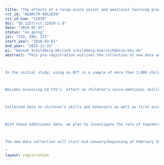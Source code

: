 ```yaml
---
title: "The effects of a large-scale social and emotional learning program on educational outcomes"
rct_id: "AEARCTR-0012839"
rct_id_num: "12839"
doi: "10.1257/rct.12839-1.0"
date: "2024-01-15"
status: "on_going"
jel: "C93; D90; I21"
start_year: "2018-03-01"
end_year: "2025-12-31"
pi: "Hannah Schildberg-Hörisch schildberg-hoerisch@dice.hhu.de"
abstract: "This pre-registration outlines the collection of new data and the formulation of additional hypotheses for our intervention study of the Lions Quest Skills for Growing (LQ SfG) program in elementary schools in Bangladesh. While the previous pre-registration (AEARCTR-0003129) and data collection aimed at describing our analysis of the short-term effects of the intervention on students’ socio-emotional development, this pre-registration considers effects of the intervention on teachers’ teaching style and their beliefs, attitudes, and behaviors with respect to teaching. 

In the initial study, using an RCT in a sample of more than 3,000 children attending 135 schools, we assess the direct effectiveness of the LQ SfG program. LQ SfG is a school-based social and emotional learning (SEL) program that was taught in grades 2 to 5 of 69 randomly assigned elementary schools in Bangladesh during the academic year 2019 with specific lessons on, e.g., self-discipline, impulse-control, goal-setting, working cooperatively, empathy, perspective-taking, and self-confidence. The program is characterized by interactive and diverse teaching with example stories, open discussions, role plays, and group work. 

Besides assessing LQ SfG’s  effect on children’s socio-emotional skills such as self-control or prosociality, we also measure elementary school children’s educational performance by official school exam results in six subjects and by achievement test scores in Bengali and math. 

Collected data on children’s skills and behaviors as well as first evidence from preliminary teacher surveys directly following the intervention suggest that teachers and an enhanced teaching style may play a role in explaining positive treatment effects on school exams and achievement test scores. The initial surveys covered only information on teachers’ socio demographics (age, gender, education, and experience), their absences, their attitudes towards teaching in a brief, rather ad-hoc manner and, for LQ teachers, their identification with the program and possible implementation problems they came across. To follow up on this, we will collect from our 135 sample schools and from teachers who taught at these schools during the intervention period a) refined matching data to link teachers to students (we currently only know whether students and teachers attended the same school in 2019 but not whether a specific teacher taught a specific student), b) measures of teaching style, beliefs, attitudes, behaviors, and personality, c) general information on schooling during the past Covid-19 pandemic years, and d) if feasible, pre-treatment and further post-treatment school exam results. 

With these additional data, we plan to investigate the role of teachers and whether teaching style is related to both the intervention and children’s educational attainment. By improved knowledge of the matching of teachers to the students they taught, we can use individual-level teacher data instead of aggregates at school level which we are restricted to with our current data base.

The new data collection will start mid-January/beginning of February 2024.
"
layout: registration
---
```


